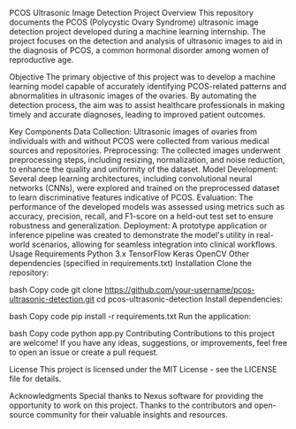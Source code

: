 PCOS Ultrasonic Image Detection Project
Overview
This repository documents the PCOS (Polycystic Ovary Syndrome) ultrasonic image detection project developed during a machine learning internship. The project focuses on the detection and analysis of ultrasonic images to aid in the diagnosis of PCOS, a common hormonal disorder among women of reproductive age.

Objective
The primary objective of this project was to develop a machine learning model capable of accurately identifying PCOS-related patterns and abnormalities in ultrasonic images of the ovaries. By automating the detection process, the aim was to assist healthcare professionals in making timely and accurate diagnoses, leading to improved patient outcomes.

Key Components
Data Collection: Ultrasonic images of ovaries from individuals with and without PCOS were collected from various medical sources and repositories.
Preprocessing: The collected images underwent preprocessing steps, including resizing, normalization, and noise reduction, to enhance the quality and uniformity of the dataset.
Model Development: Several deep learning architectures, including convolutional neural networks (CNNs), were explored and trained on the preprocessed dataset to learn discriminative features indicative of PCOS.
Evaluation: The performance of the developed models was assessed using metrics such as accuracy, precision, recall, and F1-score on a held-out test set to ensure robustness and generalization.
Deployment: A prototype application or inference pipeline was created to demonstrate the model's utility in real-world scenarios, allowing for seamless integration into clinical workflows.
Usage
Requirements
Python 3.x
TensorFlow
Keras
OpenCV
Other dependencies (specified in requirements.txt)
Installation
Clone the repository:

bash
Copy code
git clone https://github.com/your-username/pcos-ultrasonic-detection.git
cd pcos-ultrasonic-detection
Install dependencies:

bash
Copy code
pip install -r requirements.txt
Run the application:

bash
Copy code
python app.py
Contributing
Contributions to this project are welcome! If you have any ideas, suggestions, or improvements, feel free to open an issue or create a pull request.

License
This project is licensed under the MIT License - see the LICENSE file for details.

Acknowledgments
Special thanks to Nexus software  for providing the opportunity to work on this project.
Thanks to the contributors and open-source community for their valuable insights and resources.
